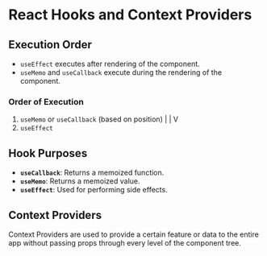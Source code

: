 # React Hooks and Context Providers

## Execution Order

- `useEffect` executes after rendering of the component.
- `useMemo` and `useCallback` execute during the rendering of the component.

### Order of Execution

1. `useMemo` or `useCallback` (based on position)
   |
   |
   V
2. `useEffect`

## Hook Purposes

- **`useCallback`**: Returns a memoized function.
- **`useMemo`**: Returns a memoized value.
- **`useEffect`**: Used for performing side effects.

## Context Providers

Context Providers are used to provide a certain feature or data to the entire app without passing props through every level of the component tree.